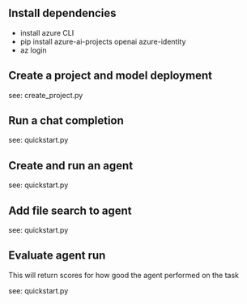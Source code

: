 
## Install dependencies

 - install azure CLI
 - pip install azure-ai-projects openai azure-identity
 - az login

## Create a project and model deployment

see: create_project.py

## Run a chat completion

see: quickstart.py

## Create and run an agent

see: quickstart.py

## Add file search to agent

see: quickstart.py

## Evaluate agent run

This will return scores for how good the agent performed on the task

see: quickstart.py
